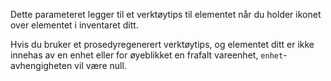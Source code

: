 Dette parameteret legger til et verktøytips til elementet når du holder ikonet over elementet i inventaret ditt.

Hvis du bruker et prosedyregenerert verktøytips, og elementet ditt er ikke innehas av en enhet eller for øyeblikket en frafalt vareenhet, `enhet`-avhengigheten vil være null.
